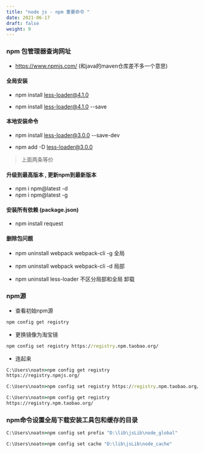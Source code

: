 ```yaml
---
title: "node js - npm 重要命令 "
date: 2021-06-17
draft: false
weight: 9
---
```


### npm 包管理器查询网址

+ https://www.npmjs.com/   (和java的maven仓库差不多一个意思)


#### 全局安装

+ npm install less-loader@4.1.0

+ npm install less-loader@4.1.0 --save


#### 本地安装命令

+ npm install less-loader@3.0.0 --save-dev

+ npm add -D less-loader@3.0.0



> 上面两条等价

####  升级到最高版本  , 更新npm到最新版本

+ npm i npm@latest -d  
+ npm i npm@latest -g

#### 安装所有依赖 (package.json)

+ npm install request

#### 删除包问题

+ npm uninstall webpack webpack-cli -g  全局
+ npm uninstall webpack webpack-cli -d  局部

+ npm uninstall less-loader 不区分局部和全局 卸载


### npm源

+  查看初始npm源

```cmd
npm config get registry
```

+ 更换镜像为淘宝镜

```cmd
npm config set registry https://registry.npm.taobao.org/
```

+ 连起来

```cmd
C:\Users\noatn>npm config get registry
https://registry.npmjs.org/

C:\Users\noatn>npm config set registry https://registry.npm.taobao.org/

C:\Users\noatn>npm config get registry
https://registry.npm.taobao.org/
```


### npm命令设置全局下载安装工具包和缓存的目录

```cmd
C:\Users\noatn>npm config set prefix "D:\lib\jsLib\node_global"

C:\Users\noatn>npm config set cache "D:\lib\jsLib\node_cache"
```
